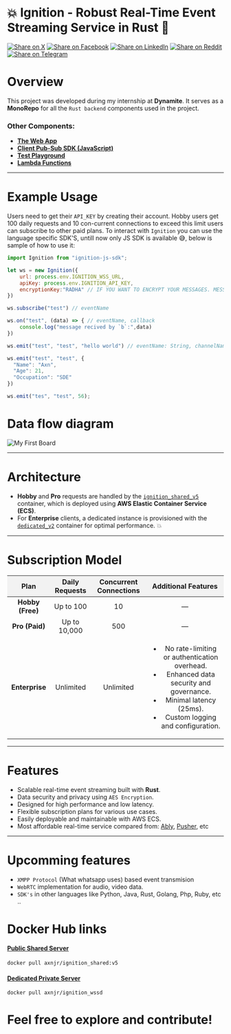 # 💥 Ignition - Robust Real-Time Event Streaming Service in Rust 🦀
  
[![Share on X](https://img.shields.io/badge/share-000000?logo=x&logoColor=white)](https://x.com/intent/tweet?text=Check%20out%20this%20project%20on%20GitHub:%20https://github.com/Axnjr/Ignite%20%23OpenIDConnect%20%23Security%20%23Authentication)
[![Share on Facebook](https://img.shields.io/badge/share-1877F2?logo=facebook&logoColor=white)](https://www.facebook.com/sharer/sharer.php?u=https://github.com/Axnjr/Ignite)
[![Share on LinkedIn](https://img.shields.io/badge/share-0A66C2?logo=linkedin&logoColor=white)](https://www.linkedin.com/sharing/share-offsite/?url=https://github.com/Axnjr/Ignite)
[![Share on Reddit](https://img.shields.io/badge/share-FF4500?logo=reddit&logoColor=white)](https://www.reddit.com/submit?title=Check%20out%20this%20project%20on%20GitHub:%20https://github.com/Axnjr/Ignite)
[![Share on Telegram](https://img.shields.io/badge/share-0088CC?logo=telegram&logoColor=white)](https://t.me/share/url?url=https://github.com/Axnjr/Ignite&text=Check%20out%20this%20project%20on%20GitHub)

# Overview 

This project was developed during my internship at **Dynamite**.  It serves as a **MonoRepo** for all the `Rust backend` components used in the project.  

### Other Components:
- [**The Web App**](https://github.com/Axnjr/Ignition-Web)  
- [**Client Pub-Sub SDK (JavaScript)**](https://github.com/Ignition-Dev/Js-Sdk)  
- [**Test Playground**](https://github.com/Ignition-Dev/Js-Sdk/tree/main/playground)  
- [**Lambda Functions**](https://github.com/Axnjr/dailyCronJob)  

---

# Example Usage 
Users need to get their `API_KEY` by creating their account. Hobby users get 100 daily requests and 10 con-current connections to exceed this limit users can subscribe to other paid plans. To interact with `Ignition` you can use the language specific SDK'S, untill now only JS SDK is available 😅, below is sample of how to use it:
```js
import Ignition from "ignition-js-sdk";

let ws = new Ignition({
    url: process.env.IGNITION_WSS_URL,
    apiKey: process.env.IGNITION_API_KEY,
    encryptionKey:"RADHA" // IF YOU WANT TO ENCRYPT YOUR MESSAGES. MESSAGES NEED TO BE DECRYPTED USING THE SAME KEY ON THE OTHER END !
})

ws.subscribe("test") // eventName

ws.on("test", (data) => { // eventName, callback
	console.log("message recived by `b`:",data)
})

ws.emit("test", "test", "hello world") // eventName: String, channelName: String, message: Any

ws.emit("test", "test", {
  "Name": "Axn",
  "Age": 21,
  "Occupation": "SDE"
})

ws.emit("tes", "test", 56);
```

# Data flow diagram 
![My First Board](https://github.com/user-attachments/assets/d3d8df0f-5b2e-4577-b48d-e4cc49b9e6f3)

---

# Architecture 

- **Hobby** and **Pro** requests are handled by the [`ignition_shared_v5`](https://github.com/Axnjr/Ignite/tree/main/ignition_shared_v5) container, which is deployed using **AWS Elastic Container Service (ECS)**.  
- For **Enterprise** clients, a dedicated instance is provisioned with the [`dedicated_v2`](https://github.com/Axnjr/Ignite/tree/main/WssDedicated) container for optimal performance. 💥

---

# Subscription Model 

<table border="0" cellspacing="14" cellpadding="24" style="width: 100%; text-align: center;">
  <thead style="background-color: #f2f2f2;">
    <tr>
      <th>Plan</th>
      <th>Daily Requests</th>
      <th>Concurrent Connections</th>
      <th>Additional Features</th>
    </tr>
  </thead>
  <tbody>
    <tr>
      <td><strong>Hobby (Free)</strong></td>
      <td>Up to 100</td>
      <td>10</td>
      <td>—</td>
    </tr>
    <tr>
      <td><strong>Pro (Paid)</strong></td>
      <td>Up to 10,000</td>
      <td>500</td>
      <td>—</td>
    </tr>
    <tr>
      <td><strong>Enterprise</strong></td>
      <td>Unlimited</td>
      <td>Unlimited</td>
      <td>
        <ul>
          <li>No rate-limiting or authentication overhead.</li>
          <li>Enhanced data security and governance.</li>
          <li>Minimal latency (25ms).</li>
          <li>Custom logging and configuration.</li>
        </ul>
      </td>
    </tr>
  </tbody>
</table>

---

# Features

- Scalable real-time event streaming built with **Rust**.
- Data security and privacy using `AES Encryption`.
- Designed for high performance and low latency.  
- Flexible subscription plans for various use cases.  
- Easily deployable and maintainable with AWS ECS.
- Most affordable real-time service compared from: [Ably](https://ably.com/), [Pusher](https://pusher.com/), etc

---

# Upcomming features
- `XMPP Protocol` (What whatsapp uses) based event transmision
- `WebRTC` implementation for audio, video data.
- `SDK's` in other languages like Python, Java, Rust, Golang, Php, Ruby, etc ..

# Docker Hub links 

#### [**Public Shared Server**](https://hub.docker.com/r/axnjr/ignition_shared)
```
docker pull axnjr/ignition_shared:v5
```

#### [**Dedicated Private Server**](https://hub.docker.com/r/axnjr/ignition_wssd)
```
docker pull axnjr/ignition_wssd
```

# Feel free to explore and contribute!   
